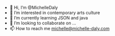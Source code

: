 - 👋 Hi, I’m @MichelleDaly
- 👀 I’m interested in contemporary arts culture
- 🌱 I’m currently learning JSON and java 
- 💞️ I’m looking to collaborate on ...
- 📫 How to reach me michelle@michelle-daly.com

<!---
MichelleDaly/MichelleDaly is a ✨ special ✨ repository because its `README.md` (this file) appears on your GitHub profile.
You can click the Preview link to take a look at your changes.
--->
